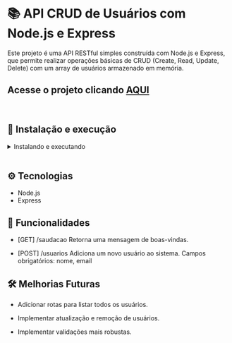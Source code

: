 # 📚 API CRUD de Usuários com Node.js e Express

Este projeto é uma API RESTful simples construída com Node.js e Express, que permite realizar operações básicas de CRUD (Create, Read, Update, Delete) com um array de usuários armazenado em memória.


## Acesse o projeto clicando <a href="https://github.com/Eliedson1979/Api-Crud-Usuarios">AQUI</a>

<br />


## 🚀 Instalação e execução

  <details>
    <summary>Instalando e executando</summary>
    <br />

### 1 - Clone o repositório:

```
git clone git@github.com:Eliedson1979/Api-Crud-Usuarios.git
```

### 2 - Apos ter o repositório clonado em sua maquina, execute este comando para acessar a pasta do projeto:

```sh
cd Api-Crud-Usuarios
```

### 3 - Dentro da pasta do projeto, execute o comando abaixo para instalar as dependências do projeto:

Caso utilize o npm:

```sh
npm install
```

Caso utilize o yarn:

```sh
yarn install
```

### 4 - Dentro da pasta do projeto, execute o comando abaixo para iniciar o servidor do projeto:

Caso utilize o node:

```sh
node server.js
```

Caso utilize o nodemon:

```sh
nodemon server.js
```

### 5 - Acesse a aplicação:

Abrindo na porta padrão que usa: <http://localhost:5000/> em seu navegador.

  </details>
<br />

## ⚙️ Tecnologias

* Node.js
* Express


## 📌 Funcionalidades
* [GET] /saudacao
Retorna uma mensagem de boas-vindas.

* [POST] /usuarios
Adiciona um novo usuário ao sistema.
Campos obrigatórios: nome, email


## 🛠️ Melhorias Futuras
* Adicionar rotas para listar todos os usuários.

* Implementar atualização e remoção de usuários.

* Implementar validações mais robustas.

